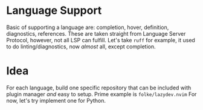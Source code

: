 # Language Support
Basic of supporting a language are: completion, hover, definition, diagnostics, references. These are taken straight from Language Server Protocol, however, not all LSP can fulfill.
Let's take `ruff` for example, it used to do linting/diagnostics, now _almost_ all, except completion. 

# Idea
For each language, build one specific repository that can be included with plugin manager _and_ easy to setup. Prime example is `folke/lazydev.nvim`
For now, let's try implement one for Python.
